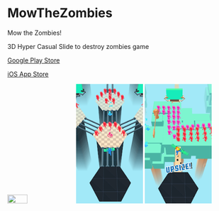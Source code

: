 # MowTheZombies
Mow the Zombies!


3D Hyper Casual Slide to destroy zombies game

[Google Play Store](https://play.google.com/store/apps/details?id=com.klausology.mowTheZombies)

[iOS App Store](https://apps.apple.com/us/app/mow-the-zombies/id1508113056)


<p float="left">

<img src="Screenshots/unnamed-1.png" width=30% height=30%>
<img src="Screenshots/unnamed-2.png" width=30% height=30%>
<img src="Screenshots/unnamed.png" width=30% height=30%>

</p>
